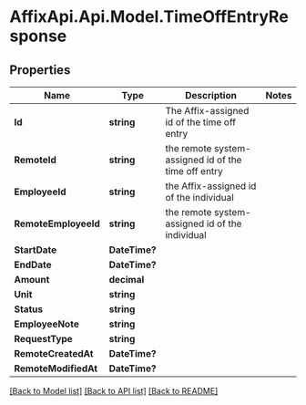 # AffixApi.Api.Model.TimeOffEntryResponse

## Properties

Name | Type | Description | Notes
------------ | ------------- | ------------- | -------------
**Id** | **string** | The Affix-assigned id of the time off entry | 
**RemoteId** | **string** | the remote system-assigned id of the time off entry | 
**EmployeeId** | **string** | the Affix-assigned id of the individual | 
**RemoteEmployeeId** | **string** | the remote system-assigned id of the individual | 
**StartDate** | **DateTime?** |  | 
**EndDate** | **DateTime?** |  | 
**Amount** | **decimal** |  | 
**Unit** | **string** |  | 
**Status** | **string** |  | 
**EmployeeNote** | **string** |  | 
**RequestType** | **string** |  | 
**RemoteCreatedAt** | **DateTime?** |  | 
**RemoteModifiedAt** | **DateTime?** |  | 

[[Back to Model list]](../README.md#documentation-for-models) [[Back to API list]](../README.md#documentation-for-api-endpoints) [[Back to README]](../README.md)

